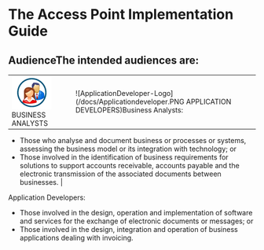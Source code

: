 # The Access Point Implementation Guide

## AudienceThe intended audiences are:
 
| | |
---|---
![BusinessAnalyst-Logo](/docs/Businessanalyst.PNG) BUSINESS ANALYSTS |![ApplicationDeveloper-Logo](/docs/Applicationdeveloper.PNG APPLICATION DEVELOPERS)Business Analysts: 
+ Those who analyse and document business or processes or systems, assessing the business model or its integration with technology; or 
+ Those involved in the identification of business requirements for solutions to support accounts receivable, accounts payable and the electronic transmission of the associated documents between businesses. 
|

Application Developers: 
+ Those involved in the design, operation and implementation of software and services for the exchange of electronic documents or messages; or 
+ Those involved in the design, integration and operation of business applications dealing with invoicing. 
 





 



